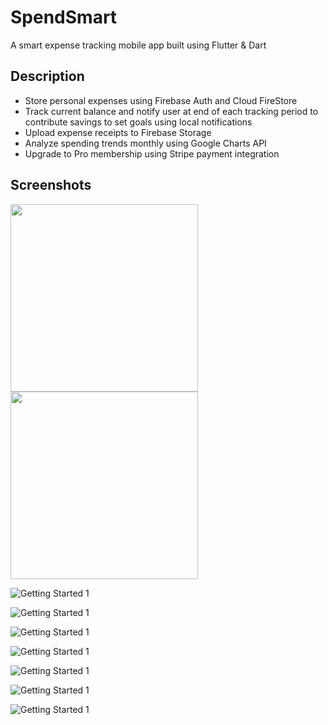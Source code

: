 # SpendSmart

A smart expense tracking mobile app built using Flutter & Dart




## Description

- Store personal expenses using Firebase Auth and Cloud FireStore
- Track current balance and notify user at end of each tracking period to contribute savings to set goals using local notifications
- Upload expense receipts to Firebase Storage
- Analyze spending trends monthly using Google Charts API
- Upgrade to Pro membership using Stripe payment integration


## Screenshots

<img src="https://github.com/Jahnavi-1704/SpendSmart/blob/master/screenshots/getting_started_1.png" width="300">   <img src="https://github.com/Jahnavi-1704/SpendSmart/blob/master/screenshots/getting_started_2.png" width="300">

![Getting Started 1](https://github.com/Jahnavi-1704/SpendSmart/blob/master/screenshots/getting_started_2.png?raw=true)

![Getting Started 1](https://github.com/Jahnavi-1704/SpendSmart/blob/master/screenshots/getting_started_3.png?raw=true)

![Getting Started 1](https://github.com/Jahnavi-1704/SpendSmart/blob/master/screenshots/home.png?raw=true)

![Getting Started 1](https://github.com/Jahnavi-1704/SpendSmart/blob/master/screenshots/view.png?raw=true)

![Getting Started 1](https://github.com/Jahnavi-1704/SpendSmart/blob/master/screenshots/insights.png?raw=true)

![Getting Started 1](https://github.com/Jahnavi-1704/SpendSmart/blob/master/screenshots/profile.png?raw=true)

![Getting Started 1](https://github.com/Jahnavi-1704/SpendSmart/blob/master/screenshots/payment.png?raw=true)
